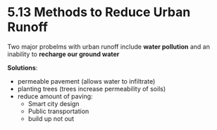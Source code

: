 # 5.13 Methods to Reduce Urban Runoff
Two major probelms with urban runoff include **water pollution** and an inability to **recharge our ground water**

**Solutions**: 
- permeable pavement (allows water to infiltrate)
- planting trees (trees increase permeability of soils)
- reduce amount of paving:
	- Smart city design
	- Public transportation
	- build up not out